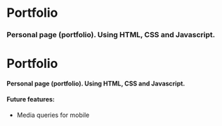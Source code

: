 # Portfolio

### Personal page (portfolio). Using HTML, CSS and Javascript.

#### 
# Portfolio

#### Personal page (portfolio). Using HTML, CSS and Javascript.

#### Future features:
* Media queries for mobile 
